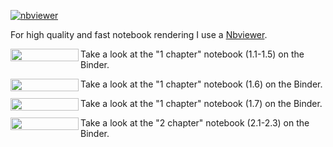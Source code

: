 [![nbviewer](https://raw.githubusercontent.com/jupyter/design/master/logos/Badges/nbviewer_badge.svg)](https://nbviewer.jupyter.org/github/IsFilimonov/LearningPath/blob/main/2021/Stepik_Interactive-SQL-Simulator/)

For high quality and fast notebook rendering I use a [Nbviewer](https://nbviewer.jupyter.org/).

<a href="https://nbviewer.jupyter.org/github/IsFilimonov/LearningPath/blob/main/2021/Stepik_Interactive-SQL-Simulator/Chapter_1a.ipynb" 
   target="_blank">
   <img align="left" 
      src="https://raw.githubusercontent.com/jupyter/design/master/logos/Badges/nbviewer_badge.png" 
      width="109" height="20">
</a>

Take a look at the "1 chapter" notebook (1.1-1.5) on the Binder.

<a href="https://nbviewer.jupyter.org/github/IsFilimonov/LearningPath/blob/main/2021/Stepik_Interactive-SQL-Simulator/Chapter_1b.ipynb" 
   target="_blank">
   <img align="left" 
      src="https://raw.githubusercontent.com/jupyter/design/master/logos/Badges/nbviewer_badge.png" 
      width="109" height="20">
</a>

Take a look at the "1 chapter" notebook (1.6) on the Binder.

<a href="https://nbviewer.jupyter.org/github/IsFilimonov/LearningPath/blob/main/2021/Stepik_Interactive-SQL-Simulator/Chapter_1c.ipynb" 
   target="_blank">
   <img align="left" 
      src="https://raw.githubusercontent.com/jupyter/design/master/logos/Badges/nbviewer_badge.png" 
      width="109" height="20">
</a>

Take a look at the "1 chapter" notebook (1.7) on the Binder.

<a href="https://nbviewer.jupyter.org/github/IsFilimonov/LearningPath/blob/main/2021/Stepik_Interactive-SQL-Simulator/Chapter_2.ipynb" 
   target="_blank">
   <img align="left" 
      src="https://raw.githubusercontent.com/jupyter/design/master/logos/Badges/nbviewer_badge.png" 
      width="109" height="20">
</a>

Take a look at the "2 chapter" notebook (2.1-2.3) on the Binder.
